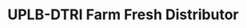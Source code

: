 ---
title: "UPLB-DTRI Farm Fresh Distributor"
url: /manila/uplb-dtri-farm-fresh-distributor/
shop: Milch
---